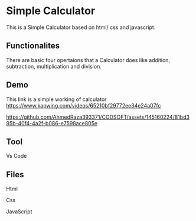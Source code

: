 
# Simple Calculator

This is a Simple Calculator based on html/ css and javascript.

## Functionalites
There are basic four opertaions that a Calculator does like addition, subtraction, multiplication and division.



## Demo
This link is a simple working of calculator
https://www.kapwing.com/videos/65210bf29772ee34e24a07fc





https://github.com/AhmedRaza393371/CODSOFT/assets/145160224/81bd395b-40f4-4a2f-b086-e7598ace805e



## Tool
Vs Code
## Files
Html

Css

JavaScript
